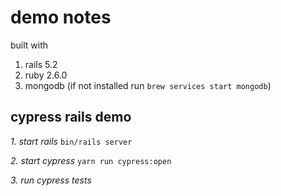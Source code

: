 # demo notes

built with

1. rails 5.2
2. ruby 2.6.0
2. mongodb (if not installed run `brew services start mongodb`)

## cypress rails demo

_1. start rails_
`bin/rails server`

_2. start cypress_
`yarn run cypress:open`

_3. run cypress tests_
